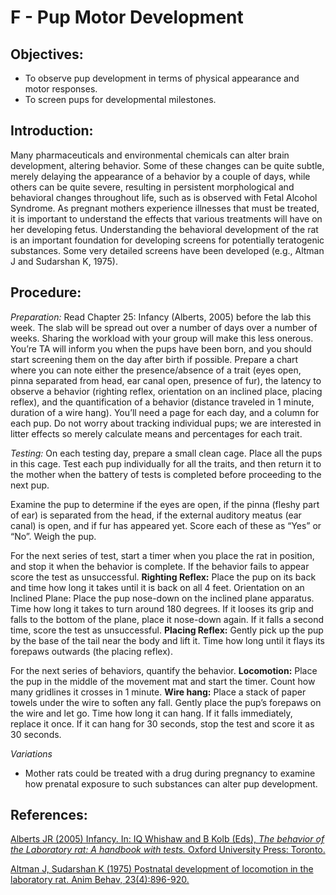 # F - Pup Motor Development

## Objectives:

* To observe pup development in terms of physical appearance and motor responses.
* To screen pups for developmental milestones.

## Introduction:

Many pharmaceuticals and environmental chemicals can alter brain development, altering behavior. Some of these changes can be quite subtle, merely delaying the appearance of a behavior by a couple of days, while others can be quite severe, resulting in persistent morphological and behavioral changes throughout life, such as is observed with Fetal Alcohol Syndrome. As pregnant mothers experience illnesses that must be treated, it is important to understand the effects that various treatments will have on her developing fetus. Understanding the behavioral development of the rat is an important foundation for developing screens for potentially teratogenic substances. Some very detailed screens have been developed \(e.g., Altman J and Sudarshan K, 1975\).

## Procedure:

_Preparation:_ Read Chapter 25: Infancy \(Alberts, 2005\) before the lab this week. The slab will be spread out over a number of days over a number of weeks. Sharing the workload with your group will make this less onerous. You’re TA will inform you when the pups have been born, and you should start screening them on the day after birth if possible. Prepare a chart where you can note either the presence/absence of a trait \(eyes open, pinna separated from head, ear canal open, presence of fur\), the latency to observe a behavior \(righting reflex, orientation on an inclined place, placing reflex\), and the quantification of a behavior \(distance traveled in 1 minute, duration of a wire hang\). You’ll need a page for each day, and a column for each pup. Do not worry about tracking individual pups; we are interested in litter effects so merely calculate means and percentages for each trait.

_Testing:_ On each testing day, prepare a small clean cage. Place all the pups in this cage. Test each pup individually for all the traits, and then return it to the mother when the battery of tests is completed before proceeding to the next pup.

Examine the pup to determine if the eyes are open, if the pinna \(fleshy part of ear\) is separated from the head, if the external auditory meatus \(ear canal\) is open, and if fur has appeared yet. Score each of these as “Yes” or “No”. Weigh the pup.

For the next series of test, start a timer when you place the rat in position, and stop it when the behavior is complete. If the behavior fails to appear score the test as unsuccessful. **Righting Reflex:** Place the pup on its back and time how long it takes until it is back on all 4 feet. Orientation on an Inclined Plane: Place the pup nose-down on the inclined plane apparatus. Time how long it takes to turn around 180 degrees. If it looses its grip and falls to the bottom of the plane, place it nose-down again. If it falls a second time, score the test as unsuccessful. **Placing Reflex:** Gently pick up the pup by the base of the tail near the body and lift it. Time how long until it flays its forepaws outwards \(the placing reflex\).

For the next series of behaviors, quantify the behavior. **Locomotion:** Place the pup in the middle of the movement mat and start the timer. Count how many gridlines it crosses in 1 minute. **Wire hang:** Place a stack of paper towels under the wire to soften any fall. Gently place the pup’s forepaws on the wire and let go. Time how long it can hang. If it falls immediately, replace it once. If it can hang for 30 seconds, stop the test and score it as 30 seconds.

_Variations_

* Mother rats could be treated with a drug during pregnancy to examine how prenatal exposure to such substances can alter pup development.


## References:

[Alberts JR \(2005\) Infancy. In: IQ Whishaw and B Kolb \(Eds\), _The behavior of the Laboratory rat: A handbook with tests._ Oxford University Press: Toronto.](http://www.sociallearning.info/storage/pdf/lab%20rat%20handbook%20-%20social%20learning.pdf)

[Altman J, Sudarshan K \(1975\) Postnatal development of locomotion in the laboratory rat. Anim Behav, 23\(4\):896-920.](https://www.ncbi.nlm.nih.gov/pubmed/1200422)
